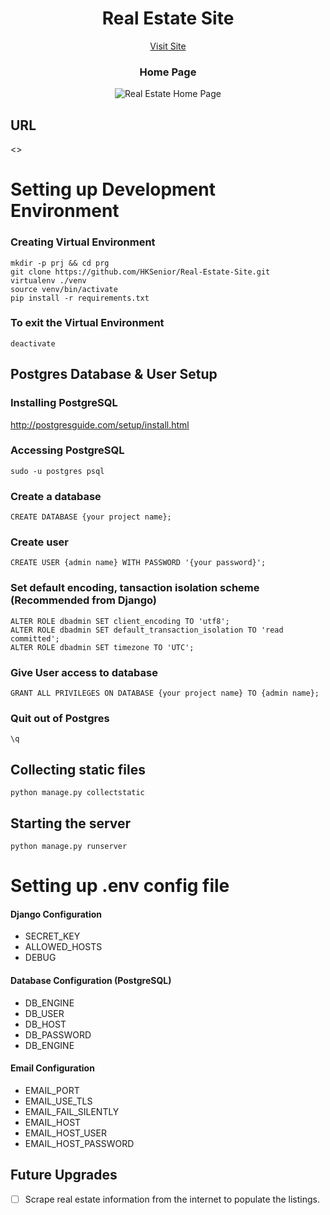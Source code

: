 <div align="center">
    <h1>Real Estate Site</h1>
    <a href="https://www.hassani-realestate.co">Visit Site</a>
    <h3>Home Page</h3>
    <img src="https://i.imgur.com/c9kYp92.png" title="Real Estate Home Page"/>
</div>

## URL
<>
</div>

# Setting up Development Environment
### Creating Virtual Environment
```
mkdir -p prj && cd prg
git clone https://github.com/HKSenior/Real-Estate-Site.git
virtualenv ./venv
source venv/bin/activate
pip install -r requirements.txt
```

### To exit the Virtual Environment
```
deactivate
```

## Postgres Database & User Setup
### Installing PostgreSQL
<http://postgresguide.com/setup/install.html>

### Accessing PostgreSQL
```
sudo -u postgres psql
```

### Create a database
```
CREATE DATABASE {your project name};
```

### Create user
```
CREATE USER {admin name} WITH PASSWORD '{your password}';
```

### Set default encoding, tansaction isolation scheme (Recommended from Django)
```
ALTER ROLE dbadmin SET client_encoding TO 'utf8';
ALTER ROLE dbadmin SET default_transaction_isolation TO 'read committed';
ALTER ROLE dbadmin SET timezone TO 'UTC';
```

### Give User access to database
```
GRANT ALL PRIVILEGES ON DATABASE {your project name} TO {admin name};
```

### Quit out of Postgres
```
\q
```

## Collecting static files
```
python manage.py collectstatic
```

## Starting the server
```
python manage.py runserver
```

# Setting up .env config file
#### Django Configuration
- SECRET_KEY
- ALLOWED_HOSTS
- DEBUG

#### Database Configuration (PostgreSQL)
- DB_ENGINE
- DB_USER
- DB_HOST
- DB_PASSWORD
- DB_ENGINE

#### Email Configuration
- EMAIL_PORT
- EMAIL_USE_TLS
- EMAIL_FAIL_SILENTLY
- EMAIL_HOST
- EMAIL_HOST_USER
- EMAIL_HOST_PASSWORD

## Future Upgrades
- [ ] Scrape real estate information from the internet to populate the listings.